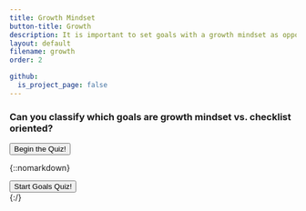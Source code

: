 ```yaml
---
title: Growth Mindset
button-title: Growth
description: It is important to set goals with a growth mindset as opposed to just checking the boxes and climbing the ladder
layout: default
filename: growth
order: 2

github:
  is_project_page: false
--- 
```

### Can you classify which goals are **growth mindset** vs. **checklist** oriented?

<div id="start"><button class="start-btn" onClick= "beginQuiz()">Begin the Quiz!</button>

{::nomarkdown}
<!DOCTYPE html>
<html lang="en">
<head>
    <meta charset="UTF-8">
    <title>Quiz</title>
    <link rel="stylesheet" href="goals_quiz_style.css">
</head>
<body>
    <div id="container">
        <div id="start"><button class="start-btn" onClick= "beginQuiz()">Start Goals Quiz!</button></div>
        <div id="quiz" style="display: none">
            <div id="question"></div>
            <div id="qImg"></div>
            <div id="choices">
                <div class="choice" id="A" onclick="checkAnswer('A')"></div>
                <div class="choice" id="B" onclick="checkAnswer('B')"></div>
            </div>
            <div id="timer">
                <div id="counter"></div>
                <div id="btimeGauge"></div>
                <div id="timeGauge"></div>
            </div>
            <div id="progress"></div>
        </div>
        <div id="scoreContainer" style="display: none"></div>
    </div>
    <script src="goals_quiz.js"></script>
</body>
</html>
{:/}
